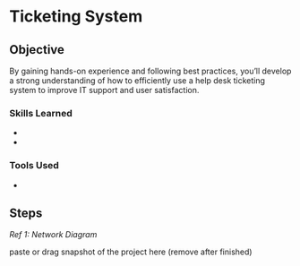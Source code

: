 # Ticketing System

## Objective
  
By gaining hands-on experience and following best practices, you’ll develop a strong understanding of how to efficiently use a help desk ticketing system to improve IT support and user satisfaction.

### Skills Learned

-
- 

### Tools Used

- 

## Steps

*Ref 1: Network Diagram*

paste or drag snapshot of the project here (remove after finished)

